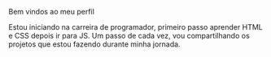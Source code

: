 Bem vindos ao meu perfil

Estou iniciando na carreira de programador, primeiro passo aprender HTML e CSS depois ir para JS. 
Um passo de cada vez, vou compartilhando os projetos que estou fazendo durante minha jornada.

